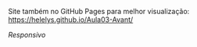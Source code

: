 Site também no GitHub Pages para melhor visualização: https://helelys.github.io/Aula03-Avant/

*Responsivo*
